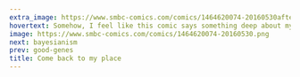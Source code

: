 ```yaml
---
extra_image: https://www.smbc-comics.com/comics/1464620074-20160530after.png
hovertext: Somehow, I feel like this comic says something deep about my generation.
image: https://www.smbc-comics.com/comics/1464620074-20160530.png
next: bayesianism
prev: good-genes
title: Come back to my place
---
```

